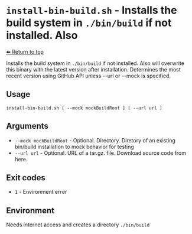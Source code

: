 
# `install-bin-build.sh` - Installs the build system in `./bin/build` if not installed. Also

[⬅ Return to top](index.md)

Installs the build system in `./bin/build` if not installed. Also
will overwrite this binary with the latest version after installation.
Determines the most recent version using GitHub API unless --url or --mock is specified.

## Usage

    install-bin-build.sh [ --mock mockBuildRoot ] [ --url url ]
    

## Arguments

- `--mock mockBuildRoot` - Optional. Directory. Diretory of an existing bin/build installation to mock behavior for testing
- `--url url` - Optional. URL of a tar.gz. file. Download source code from here.

## Exit codes

- `1` - Environment error

## Environment

Needs internet access and creates a directory `./bin/build`
